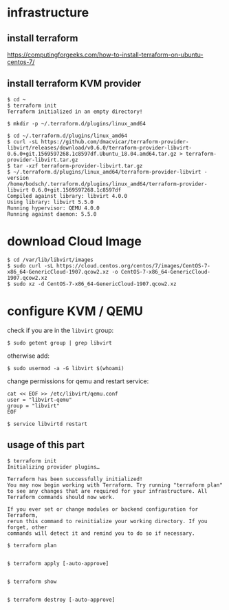 # infrastructure

## install terraform

https://computingforgeeks.com/how-to-install-terraform-on-ubuntu-centos-7/

## install terraform KVM provider

```
$ cd ~
$ terraform init
Terraform initialized in an empty directory!

$ mkdir -p ~/.terraform.d/plugins/linux_amd64

$ cd ~/.terraform.d/plugins/linux_amd64
$ curl -sL https://github.com/dmacvicar/terraform-provider-libvirt/releases/download/v0.6.0/terraform-provider-libvirt-0.6.0+git.1569597268.1c8597df.Ubuntu_18.04.amd64.tar.gz > terraform-provider-libvirt.tar.gz
$ tar -xzf terraform-provider-libvirt.tar.gz
$ ~/.terraform.d/plugins/linux_amd64/terraform-provider-libvirt -version
/home/bodsch/.terraform.d/plugins/linux_amd64/terraform-provider-libvirt 0.6.0+git.1569597268.1c8597df
Compiled against library: libvirt 4.0.0
Using library: libvirt 5.5.0
Running hypervisor: QEMU 4.0.0
Running against daemon: 5.5.0
```
# download Cloud Image

```
$ cd /var/lib/libvirt/images
$ sudo curl -sL https://cloud.centos.org/centos/7/images/CentOS-7-x86_64-GenericCloud-1907.qcow2.xz -o CentOS-7-x86_64-GenericCloud-1907.qcow2.xz
$ sudo xz -d CentOS-7-x86_64-GenericCloud-1907.qcow2.xz
```

# configure KVM / QEMU

check if you are in the `libvirt` group:
```
$ sudo getent group | grep libvirt
```
otherwise add:
```
$ sudo usermod -a -G libvirt $(whoami)
```

change permissions for qemu and restart service:
```
cat << EOF >> /etc/libvirt/qemu.conf
user = "libvirt-qemu"
group = "libvirt"
EOF

$ service libvirtd restart
```

## usage of this part

```
$ terraform init
Initializing provider plugins…

Terraform has been successfully initialized!
You may now begin working with Terraform. Try running "terraform plan" to see any changes that are required for your infrastructure. All Terraform commands should now work.

If you ever set or change modules or backend configuration for Terraform,
rerun this command to reinitialize your working directory. If you forget, other
commands will detect it and remind you to do so if necessary.
```

```
$ terraform plan


$ terraform apply [-auto-approve]


$ terraform show


$ terraform destroy [-auto-approve]

```


